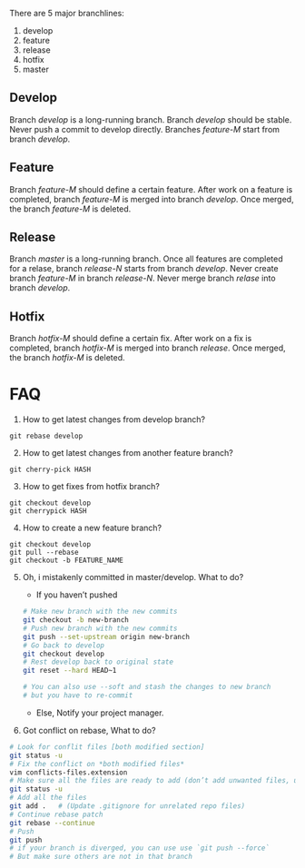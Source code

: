 There are 5 major branchlines:
1. develop
2. feature
3. release
4. hotfix
5. master

## Develop
Branch *develop* is a long-running branch.
Branch *develop* should be stable.
Never push a commit to develop directly.
Branches *feature-M* start from branch *develop*.

## Feature
Branch *feature-M* should define a certain feature.
After work on a feature is completed, branch *feature-M* is merged into branch *develop*.
Once merged, the branch *feature-M* is deleted.

## Release
Branch *master* is a long-running branch.
Once all features are completed for a relase, branch *release-N* starts from branch *develop*.
Never create branch *feature-M* in branch *release-N*.
Never merge branch *relase* into branch *develop*.

## Hotfix
Branch *hotfix-M* should define a certain fix.
After work on a fix is completed, branch *hotfix-M* is merged into branch *release*.
Once merged, the branch *hotfix-M* is deleted.

# FAQ

1. How to get latest changes from develop branch?
```
git rebase develop
```

2. How to get latest changes from another feature branch?
```
git cherry-pick HASH
```

3. How to get fixes from hotfix branch?
```
git checkout develop
git cherrypick HASH
```

4. How to create a new feature branch?
```
git checkout develop
git pull --rebase
git checkout -b FEATURE_NAME
```

5. Oh, i mistakenly committed in master/develop. What to do?

    - If you haven’t pushed
    ```bash
    # Make new branch with the new commits
    git checkout -b new-branch
    # Push new branch with the new commits
    git push --set-upstream origin new-branch
    # Go back to develop
    git checkout develop
    # Rest develop back to original state
    git reset --hard HEAD~1

    # You can also use --soft and stash the changes to new branch
    # but you have to re-commit
    ```
    - Else, Notify your project manager.


6. Got conflict on rebase, What to do?
```bash
# Look for conflit files [both modified section]
git status -u
# Fix the conflict on *both modified files*
vim conflicts-files.extension
# Make sure all the files are ready to add (don’t add unwanted files, update .gitignore)
git status -u
# Add all the files
git add .   # (Update .gitignore for unrelated repo files)
# Continue rebase patch
git rebase --continue
# Push
git push
# if your branch is diverged, you can use use `git push --force`
# But make sure others are not in that branch
```
